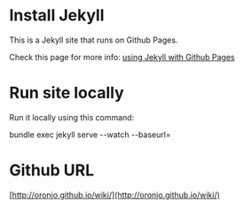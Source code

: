 # Install Jekyll

This is a Jekyll site that runs on Github Pages. 

Check this page for more info: [using Jekyll with Github Pages](https://help.github.com/articles/using-jekyll-with-pages)



# Run site locally

Run it locally using this command:

  bundle exec jekyll serve --watch --baseurl=


# Github URL

[http://oronjo.github.io/wiki/](http://oronjo.github.io/wiki/)
